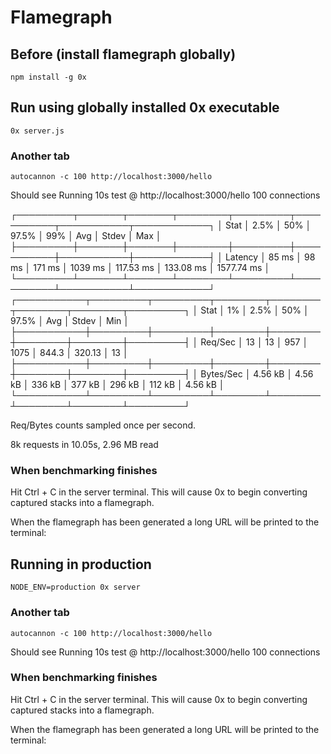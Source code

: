 # Flamegraph

## Before (install flamegraph globally)
`npm install -g 0x`

## Run using globally installed 0x executable
`0x server.js`

### Another tab
`autocannon -c 100 http://localhost:3000/hello`

Should see
Running 10s test @ http://localhost:3000/hello
100 connections

┌─────────┬───────┬───────┬────────┬─────────┬───────────┬───────────┬────────────┐
│ Stat    │ 2.5%  │ 50%   │ 97.5%  │ 99%     │ Avg       │ Stdev     │ Max        │
├─────────┼───────┼───────┼────────┼─────────┼───────────┼───────────┼────────────┤
│ Latency │ 85 ms │ 98 ms │ 171 ms │ 1039 ms │ 117.53 ms │ 133.08 ms │ 1577.74 ms │
└─────────┴───────┴───────┴────────┴─────────┴───────────┴───────────┴────────────┘
┌───────────┬─────────┬─────────┬────────┬────────┬────────┬────────┬─────────┐
│ Stat      │ 1%      │ 2.5%    │ 50%    │ 97.5%  │ Avg    │ Stdev  │ Min     │
├───────────┼─────────┼─────────┼────────┼────────┼────────┼────────┼─────────┤
│ Req/Sec   │ 13      │ 13      │ 957    │ 1075   │ 844.3  │ 320.13 │ 13      │
├───────────┼─────────┼─────────┼────────┼────────┼────────┼────────┼─────────┤
│ Bytes/Sec │ 4.56 kB │ 4.56 kB │ 336 kB │ 377 kB │ 296 kB │ 112 kB │ 4.56 kB │
└───────────┴─────────┴─────────┴────────┴────────┴────────┴────────┴─────────┘

Req/Bytes counts sampled once per second.

8k requests in 10.05s, 2.96 MB read

### When benchmarking finishes
Hit Ctrl + C in the server terminal. This will cause 0x to begin converting captured stacks into a flamegraph.

When the flamegraph has been generated a long URL will be printed to the terminal:


## Running in production
`NODE_ENV=production 0x server`

### Another tab
`autocannon -c 100 http://localhost:3000/hello`

Should see
Running 10s test @ http://localhost:3000/hello
100 connections

### When benchmarking finishes
Hit Ctrl + C in the server terminal. This will cause 0x to begin converting captured stacks into a flamegraph.

When the flamegraph has been generated a long URL will be printed to the terminal:
